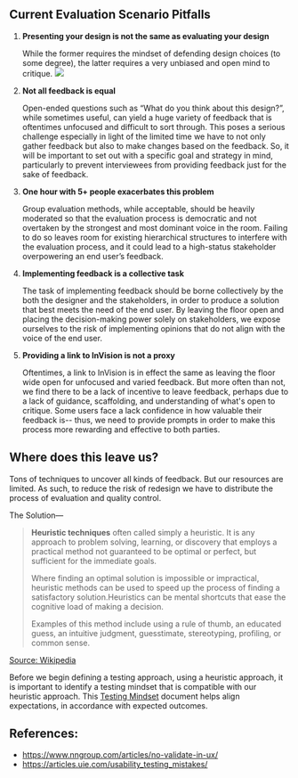 ## Current Evaluation Scenario Pitfalls
1. **Presenting your design is not the same as evaluating your design**

   While the former requires the mindset of defending design choices (to some degree), the latter requires a very unbiased and open mind to critique.
![](https://media.nngroup.com/media/editor/2017/08/31/validate-v3.png)   

2. **Not all feedback is equal**

   Open-ended questions such as “What do you think about this design?”, while sometimes useful, can yield a huge variety of feedback that is oftentimes unfocused and difficult to sort through. This poses a serious challenge especially in light of the limited time we have to not only gather feedback but also to make changes based on the feedback. So, it will be important to set out with a specific goal and strategy in mind, particularly to prevent interviewees from providing feedback just for the sake of feedback.  

3. **One hour with 5+ people exacerbates this problem**

   Group evaluation methods, while acceptable, should be heavily moderated so that the evaluation process is democratic and not overtaken by the strongest and most dominant voice in the room. Failing to do so leaves room for existing hierarchical structures to interfere with the evaluation process, and it could lead to a high-status stakeholder overpowering an end user’s feedback.

4. **Implementing feedback is a collective task**

    The task of implementing feedback should be borne collectively by the both the designer and the stakeholders, in order to produce a solution that best meets the need of the end user. By leaving the floor open and placing the decision-making power solely on stakeholders, we expose ourselves to the risk of implementing opinions that do not align with the voice of the end user.

5. **Providing a link to InVision is not a proxy**

   Oftentimes, a link to InVision is in effect the same as leaving the floor wide open for unfocused and varied feedback. But more often than not, we find there to be a lack of incentive to leave feedback, perhaps due to a lack of guidance,  scaffolding, and understanding of what's open to critique. Some users face a lack confidence in how valuable their feedback is-- thus, we need to provide prompts in order to make this process more rewarding and effective to both parties.

## Where does this leave us?

Tons of techniques to uncover all kinds of feedback. But our resources are limited. As such, to reduce the risk of redesign we have to distribute the process of evaluation and quality control.

The Solution—

> **Heuristic techniques** often called simply a heuristic. It is any approach to problem solving, learning, or discovery that employs a practical method not guaranteed to be optimal or perfect, but sufficient for the immediate goals. 
>
> Where finding an optimal solution is impossible or impractical, heuristic methods can be used to speed up the process of finding a satisfactory solution.Heuristics can be mental shortcuts that ease the cognitive load of making a decision. 
>
> Examples of this method include using a rule of thumb, an educated guess, an intuitive judgment, guesstimate, stereotyping, profiling, or common sense.

 [Source: Wikipedia](https://en.wikipedia.org/wiki/Heuristic)

Before we begin defining a testing approach, using a heuristic approach, it is important to identify a testing mindset that is compatible with our heuristic approach. This [Testing Mindset](TestingMindset.md) document helps align expectations, in accordance with expected outcomes.

## References:
- https://www.nngroup.com/articles/no-validate-in-ux/
- https://articles.uie.com/usability_testing_mistakes/
